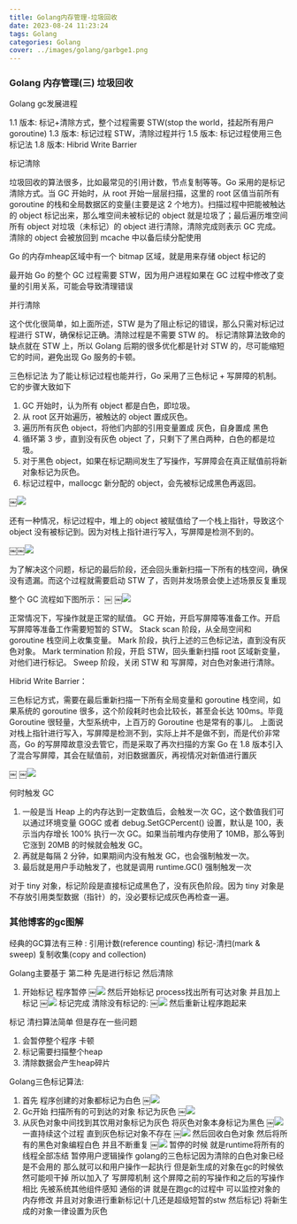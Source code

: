 ```yaml
---
title: Golang内存管理-垃圾回收
date: 2023-08-24 11:23:24
tags: Golang
categories: Golang
cover: ../images/golang/garbge1.png
---
```




### Golang 内存管理(三) 垃圾回收

Golang gc发展进程

1.1 版本: 标记+清除方式，整个过程需要 STW(stop the world，挂起所有用户 goroutine)
1.3 版本: 标记过程 STW，清除过程并行
1.5 版本: 标记过程使用三色标记法
1.8 版本: Hibrid Write Barrier

标记清除

垃圾回收的算法很多，比如最常见的引用计数，节点复制等等。Go 采用的是标记清除方式。当 GC 开始时，从 root 开始一层层扫描，这里的 root 区值当前所有 goroutine 的栈和全局数据区的变量(主要是这 2 个地方)。扫描过程中把能被触达的 object 标记出来，那么堆空间未被标记的 object 就是垃圾了；最后遍历堆空间所有 object 对垃圾（未标记）的 object 进行清除，清除完成则表示 GC 完成。清除的 object 会被放回到 mcache 中以备后续分配使用

Go 的内存mheap区域中有一个 bitmap 区域，就是用来存储 object 标记的 

最开始 Go 的整个 GC 过程需要 STW，因为用户进程如果在 GC 过程中修改了变量的引用关系，可能会导致清理错误

并行清除

这个优化很简单，如上面所述，STW 是为了阻止标记的错误，那么只需对标记过程进行 STW，确保标记正确。清除过程是不需要 STW 的。
标记清除算法致命的缺点就在 STW 上，所以 Golang 后期的很多优化都是针对 STW 的，尽可能缩短它的时间，避免出现 Go 服务的卡顿。


三色标记法
为了能让标记过程也能并行，Go 采用了三色标记 + 写屏障的机制。它的步骤大致如下
1. GC 开始时，认为所有 object 都是白色，即垃圾。
2. 从 root 区开始遍历，被触达的 object 置成灰色。
3. 遍历所有灰色 object，将他们内部的引用变量置成 灰色，自身置成 黑色
4. 循环第 3 步，直到没有灰色 object 了，只剩下了黑白两种，白色的都是垃圾。
5. 对于黑色 object，如果在标记期间发生了写操作，写屏障会在真正赋值前将新对象标记为灰色。
6. 标记过程中，mallocgc 新分配的 object，会先被标记成黑色再返回。

￼![](../images/golang/garbge1.png)


还有一种情况，标记过程中，堆上的 object 被赋值给了一个栈上指针，导致这个 object 没有被标记到。因为对栈上指针进行写入，写屏障是检测不到的。

￼￼![](../images/golang/garbge2.png)


为了解决这个问题，标记的最后阶段，还会回头重新扫描一下所有的栈空间，确保没有遗漏。而这个过程就需要启动 STW 了，否则并发场景会使上述场景反复重现

整个 GC 流程如下图所示：
￼
￼![](../images/golang/garbge3.png)

正常情况下，写操作就是正常的赋值。
GC 开始，开启写屏障等准备工作。开启写屏障等准备工作需要短暂的 STW。
Stack scan 阶段，从全局空间和 goroutine 栈空间上收集变量。
Mark 阶段，执行上述的三色标记法，直到没有灰色对象。
Mark termination 阶段，开启 STW，回头重新扫描 root 区域新变量，对他们进行标记。
Sweep 阶段，关闭 STW 和 写屏障，对白色对象进行清除。


Hibrid Write Barrier：

三色标记方式，需要在最后重新扫描一下所有全局变量和 goroutine 栈空间，如果系统的 goroutine 很多，这个阶段耗时也会比较长，甚至会长达 100ms。毕竟 Goroutine 很轻量，大型系统中，上百万的 Goroutine 也是常有的事儿。
上面说对栈上指针进行写入，写屏障是检测不到，实际上并不是做不到，而是代价非常高，Go 的写屏障故意没去管它，而是采取了再次扫描的方案
Go 在 1.8 版本引入了混合写屏障，其会在赋值前，对旧数据置灰，再视情况对新值进行置灰

￼
￼![](../images/golang/garbge4.png)


何时触发 GC
1. 一般是当 Heap 上的内存达到一定数值后，会触发一次 GC，这个数值我们可以通过环境变量 GOGC 或者 debug.SetGCPercent() 设置，默认是 100，表示当内存增长 100% 执行一次 GC。如果当前堆内存使用了 10MB，那么等到它涨到 20MB 的时候就会触发 GC。
2. 再就是每隔 2 分钟，如果期间内没有触发 GC，也会强制触发一次。
3. 最后就是用户手动触发了，也就是调用 runtime.GC() 强制触发一次

对于 tiny 对象，标记阶段是直接标记成黑色了，没有灰色阶段。因为 tiny 对象是不存放引用类型数据（指针）的，没必要标记成灰色再检查一遍。

### 其他博客的gc图解

经典的GC算法有三种 : 引用计数(reference counting) 标记-清扫(mark & sweep) 复制收集(copy and collection)

Golang主要基于 第二种 先是进行标记 然后清除 

1. 开始标记 程序暂停
￼![](../images/golang/gc1.png)
然后开始标记 process找出所有可达对象 并且加上标记
￼![](../images/golang/gc2.png)
标记完成 清除没有标记的:
￼![](../images/golang/gc3.png)
然后重新让程序跑起来

标记 清扫算法简单  但是存在一些问题 

1. 会暂停整个程序 卡顿
2. 标记需要扫描整个heap
3. 清除数据会产生heap碎片 

Golang三色标记算法:

1. 首先 程序创建的对象都标记为白色
￼![](../images/golang/gc4.png)
2. Gc开始 扫描所有的可到达的对象 标记为灰色
￼![](../images/golang/gc5.png)
3. 从灰色对象中间找到其饮用对象标记为灰色 将灰色对象本身标记为黑色
￼![](../images/golang/gc6.png)
一直持续这个过程 直到灰色标记对象不存在 
￼![](../images/golang/gc7.png)
然后回收白色对象 然后将所有的黑色对象编程白色 并且不断重复 
￼![](../images/golang/gc8.png)
暂停的时候 就是runtime将所有的线程全部冻结 暂停用户逻辑操作  golang的三色标记因为清除的白色对象已经是不会用的 那么就可以和用户操作一起执行  但是新生成的对象在gc的时候依然可能呗干掉  所以加入了 写屏障机制  这个屏障之前的写操作和之后的写操作相比 先被系统其他组件感知 通俗的讲 就是在跑gc的过程中 可以监控对象的内存修改 并且对对象进行重新标记(十几还是超级短暂的stw 然后标记) 将新生成的对象一律设置为灰色 




































































